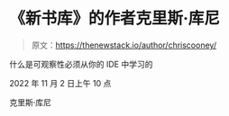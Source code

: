 # 《新书库》的作者克里斯·库尼

> 原文：<https://thenewstack.io/author/chriscooney/>

什么是可观察性必须从你的 IDE 中学习的

2022 年 11 月 2 日上午 10 点

克里斯·库尼